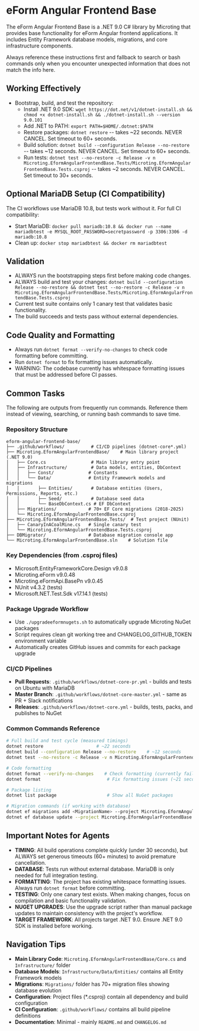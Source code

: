 # eForm Angular Frontend Base

The eForm Angular Frontend Base is a .NET 9.0 C# library by Microting that provides base functionality for eForm Angular frontend applications. It includes Entity Framework database models, migrations, and core infrastructure components.

Always reference these instructions first and fallback to search or bash commands only when you encounter unexpected information that does not match the info here.

## Working Effectively

- Bootstrap, build, and test the repository:
  - Install .NET 9.0 SDK: `wget https://dot.net/v1/dotnet-install.sh && chmod +x dotnet-install.sh && ./dotnet-install.sh --version 9.0.101`
  - Add .NET to PATH: `export PATH=$HOME/.dotnet:$PATH`
  - Restore packages: `dotnet restore` -- takes ~22 seconds. NEVER CANCEL. Set timeout to 60+ seconds.
  - Build solution: `dotnet build --configuration Release --no-restore` -- takes ~12 seconds. NEVER CANCEL. Set timeout to 60+ seconds.
  - Run tests: `dotnet test --no-restore -c Release -v n Microting.EformAngularFrontendBase.Tests/Microting.EformAngularFrontendBase.Tests.csproj` -- takes ~2 seconds. NEVER CANCEL. Set timeout to 30+ seconds.

## Optional MariaDB Setup (CI Compatibility)

The CI workflows use MariaDB 10.8, but tests work without it. For full CI compatibility:
- Start MariaDB: `docker pull mariadb:10.8 && docker run --name mariadbtest -e MYSQL_ROOT_PASSWORD=secretpassword -p 3306:3306 -d mariadb:10.8`
- Clean up: `docker stop mariadbtest && docker rm mariadbtest`

## Validation

- ALWAYS run the bootstrapping steps first before making code changes.
- ALWAYS build and test your changes: `dotnet build --configuration Release --no-restore && dotnet test --no-restore -c Release -v n Microting.EformAngularFrontendBase.Tests/Microting.EformAngularFrontendBase.Tests.csproj`
- Current test suite contains only 1 canary test that validates basic functionality.
- The build succeeds and tests pass without external dependencies.

## Code Quality and Formatting

- Always run `dotnet format --verify-no-changes` to check code formatting before committing.
- Run `dotnet format` to fix formatting issues automatically.
- WARNING: The codebase currently has whitespace formatting issues that must be addressed before CI passes.

## Common Tasks

The following are outputs from frequently run commands. Reference them instead of viewing, searching, or running bash commands to save time.

### Repository Structure
```
eform-angular-frontend-base/
├── .github/workflows/          # CI/CD pipelines (dotnet-core*.yml)
├── Microting.EformAngularFrontendBase/    # Main library project (.NET 9.0)
│   ├── Core.cs                 # Main library entry point
│   ├── Infrastructure/         # Data models, entities, DbContext
│   │   ├── Const/             # Constants
│   │   └── Data/              # Entity Framework models and migrations
│   │       ├── Entities/       # Database entities (Users, Permissions, Reports, etc.)
│   │       ├── Seed/           # Database seed data
│   │       └── BaseDbContext.cs # EF DbContext
│   ├── Migrations/            # 70+ EF Core migrations (2018-2025)
│   └── Microting.EformAngularFrontendBase.csproj
├── Microting.EformAngularFrontendBase.Tests/  # Test project (NUnit)
│   ├── CanaryInACoalMine.cs   # Single canary test
│   └── Microting.EformAngularFrontendBase.Tests.csproj
├── DBMigrator/                # Database migration console app
└── Microting.EformAngularFrontendBase.sln    # Solution file
```

### Key Dependencies (from .csproj files)
- Microsoft.EntityFrameworkCore.Design v9.0.8
- Microting.eForm v9.0.48
- Microting.eFormApi.BasePn v9.0.45
- NUnit v4.3.2 (tests)
- Microsoft.NET.Test.Sdk v17.14.1 (tests)

### Package Upgrade Workflow
- Use `./upgradeeformnugets.sh` to automatically upgrade Microting NuGet packages
- Script requires clean git working tree and CHANGELOG_GITHUB_TOKEN environment variable
- Automatically creates GitHub issues and commits for each package upgrade

### CI/CD Pipelines
- **Pull Requests**: `.github/workflows/dotnet-core-pr.yml` - builds and tests on Ubuntu with MariaDB
- **Master Branch**: `.github/workflows/dotnet-core-master.yml` - same as PR + Slack notifications  
- **Releases**: `.github/workflows/dotnet-core.yml` - builds, tests, packs, and publishes to NuGet

### Common Commands Reference
```bash
# Full build and test cycle (measured timings)
dotnet restore                    # ~22 seconds
dotnet build --configuration Release --no-restore    # ~12 seconds  
dotnet test --no-restore -c Release -v n Microting.EformAngularFrontendBase.Tests/Microting.EformAngularFrontendBase.Tests.csproj    # ~2 seconds

# Code formatting
dotnet format --verify-no-changes    # Check formatting (currently fails)
dotnet format                         # Fix formatting issues (~21 seconds)

# Package listing
dotnet list package                   # Show all NuGet packages

# Migration commands (if working with database)
dotnet ef migrations add <MigrationName> --project Microting.EformAngularFrontendBase
dotnet ef database update --project Microting.EformAngularFrontendBase
```

## Important Notes for Agents

- **TIMING**: All build operations complete quickly (under 30 seconds), but ALWAYS set generous timeouts (60+ minutes) to avoid premature cancellation.
- **DATABASE**: Tests run without external database. MariaDB is only needed for full integration testing.
- **FORMATTING**: The project has existing whitespace formatting issues. Always run `dotnet format` before committing.
- **TESTING**: Only one canary test exists. When making changes, focus on compilation and basic functionality validation.
- **NUGET UPGRADES**: Use the upgrade script rather than manual package updates to maintain consistency with the project's workflow.
- **TARGET FRAMEWORK**: All projects target .NET 9.0. Ensure .NET 9.0 SDK is installed before working.

## Navigation Tips

- **Main Library Code**: `Microting.EformAngularFrontendBase/Core.cs` and `Infrastructure/` folder
- **Database Models**: `Infrastructure/Data/Entities/` contains all Entity Framework models  
- **Migrations**: `Migrations/` folder has 70+ migration files showing database evolution
- **Configuration**: Project files (*.csproj) contain all dependency and build configuration
- **CI Configuration**: `.github/workflows/` contains all build pipeline definitions
- **Documentation**: Minimal - mainly `README.md` and `CHANGELOG.md`